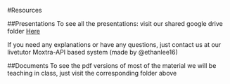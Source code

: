 #Resources

##Presentations
To see all the presentations: visit our shared google drive folder [Here](https://drive.google.com/drive/folders/0B-jYUqKknN4QfldkRVJFSFAybEhTQ3N4WVNkRHA0Tkoyb3h0OUxsMnhGYU5KTnBfSDZHcnc)

If you need any explanations or have any questions, just contact us at our livetutor Moxtra-API based system (made by @ethanlee16)

##Documents
To see the pdf versions of most of the material we will be teaching in class, just visit the corresponding folder above

